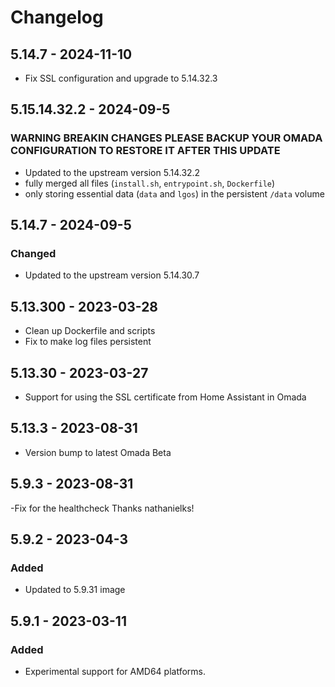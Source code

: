 # Changelog

## 5.14.7 - 2024-11-10

- Fix SSL configuration and upgrade to 5.14.32.3

## 5.15.14.32.2 - 2024-09-5
### WARNING BREAKIN CHANGES PLEASE BACKUP YOUR OMADA CONFIGURATION TO RESTORE IT AFTER THIS UPDATE
- Updated to the upstream version 5.14.32.2
- fully merged all files (`install.sh`, `entrypoint.sh`, `Dockerfile`)
- only storing essential data (`data` and `lgos`) in the persistent `/data` volume

## 5.14.7 - 2024-09-5
### Changed
- Updated to the upstream version 5.14.30.7

## 5.13.300 - 2023-03-28

- Clean up Dockerfile and scripts
- Fix to make log files persistent

## 5.13.30 - 2023-03-27

- Support for using the SSL certificate from Home Assistant in Omada

## 5.13.3 - 2023-08-31
- Version bump to latest Omada Beta

## 5.9.3 - 2023-08-31
-Fix for the healthcheck Thanks nathanielks!


## 5.9.2 - 2023-04-3
### Added
- Updated to 5.9.31 image


## 5.9.1 - 2023-03-11
### Added
- Experimental support for AMD64 platforms.
